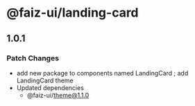 # @faiz-ui/landing-card

## 1.0.1

### Patch Changes

- add new package to components named LandingCard ; add LandingCard theme
- Updated dependencies
  - @faiz-ui/theme@1.1.0
